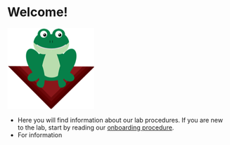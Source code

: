 # Welcome!

![](../images/frog.png)

* Here you will find information about our lab procedures. If you are new to the lab, start by reading our [onboarding procedure](welcome.md).
* For information 
